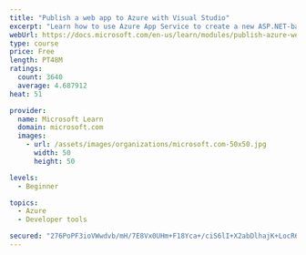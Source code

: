 ```yaml
---
title: "Publish a web app to Azure with Visual Studio"
excerpt: "Learn how to use Azure App Service to create a new ASP.NET-based web app, then publish and update directly from Visual Studio."
webUrl: https://docs.microsoft.com/en-us/learn/modules/publish-azure-web-app-with-visual-studio/
type: course
price: Free
length: PT48M
ratings:
  count: 3640
  average: 4.687912
heat: 51

provider:
  name: Microsoft Learn
  domain: microsoft.com
  images:
    - url: /assets/images/organizations/microsoft.com-50x50.jpg
      width: 50
      height: 50

levels:
  - Beginner

topics:
  - Azure
  - Developer tools

secured: "276PoPF3ioVWwdvb/mH/7E8Vx0UHm+F18Yca+/ciS6lI+X2abDlhajK+LocR63n3prxwd4LKJpojoEqGYQjqhIwbQ4wjDy34MlQtRZm8uZEfBNCDUb+f9DDixl0ZtvkEnDVDpwhY4+0jMQaqSPizc/kQZNdsmy3TSH+xIigxmkRwxhW6GLfcDSYM4jloTdBC46fe2pNxYwsTp4rtLFiLUX5MTwwr22I1DJDWZReN3fA8oU+sxyn0BidlR1uPJoPl4MQtDV1yHv6y1tvHcGwT7tdIWIkhc03OJgcNI1k7rzZB8LyYDCKRj4k2OORaxdq9srJ8d63mR8VTLldAZuGHAOCkGkdP7WUCU+bJwHwkA+RyCL3LvYea381/YfybxDLt/wlgbxjpcAb2s2jSjBrCqydCXPr4BAkKPLIif7XI4ds=;t8oNqcrCh1nCRz8swdVF0Q=="
---
```


